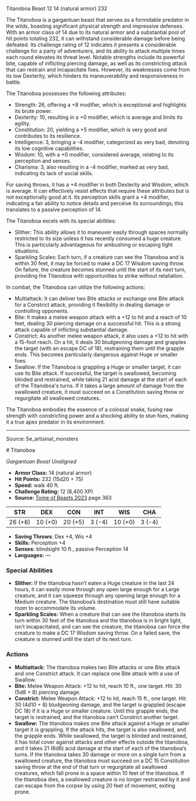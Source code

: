 <MonsterName/>Titanoboa</MonsterName>
<CreatureType/>Beast</CreatureType>
<CR/>12</CR>
<AC/>14 (natural armor)</AC>
<HP/>232</HP>
<summary>The Titanoboa is a gargantuan beast that serves as a formidable predator in the wilds, boasting significant physical strength and impressive defenses. With an armor class of 14 due to its natural armor and a substantial pool of hit points totaling 232, it can withstand considerable damage before being defeated. Its challenge rating of 12 indicates it presents a considerable challenge for a party of adventurers, and its ability to attack multiple times each round elevates its threat level. Notable strengths include its powerful bite, capable of inflicting piercing damage, as well as its constricting attack that can restrain and incapacitate foes. However, its weaknesses come from its low Dexterity, which hinders its maneuverability and responsiveness in battle.</summary>

<detail>

The Titanoboa possesses the following attributes: 
- Strength: 26, offering a +8 modifier, which is exceptional and highlights its brute power.
- Dexterity: 10, resulting in a +0 modifier, which is average and limits its agility.
- Constitution: 20, yielding a +5 modifier, which is very good and contributes to its resilience.
- Intelligence: 3, bringing a -4 modifier, categorized as very bad, denoting its low cognitive capabilities.
- Wisdom: 10, with a +0 modifier, considered average, relating to its perception and senses.
- Charisma: 3, also resulting in a -4 modifier, marked as very bad, indicating its lack of social skills.

For saving throws, it has a +4 modifier in both Dexterity and Wisdom, which is average. It can effectively resist effects that require these attributes but is not exceptionally good at it. Its perception skills grant a +4 modifier, indicating a fair ability to notice details and perceive its surroundings; this translates to a passive perception of 14.

The Titanoboa excels with its special abilities:
- Slither: This ability allows it to maneuver easily through spaces normally restricted to its size unless it has recently consumed a huge creature. This is particularly advantageous for ambushing or escaping tight situations.
- Sparkling Scales: Each turn, if a creature can see the Titanoboa and is within 30 feet, it may be forced to make a DC 17 Wisdom saving throw. On failure, the creature becomes stunned until the start of its next turn, providing the Titanoboa with opportunities to strike without retaliation.

In combat, the Titanoboa can utilize the following actions:
- Multiattack: It can deliver two Bite attacks or exchange one Bite attack for a Constrict attack, providing it flexibility in dealing damage or controlling opponents.
- Bite: It makes a melee weapon attack with a +12 to hit and a reach of 10 feet, dealing 30 piercing damage on a successful hit. This is a strong attack capable of inflicting substantial damage.
- Constrict: As another melee weapon attack, it also uses a +12 to hit with a 15-foot reach. On a hit, it deals 30 bludgeoning damage and grapples the target (with an escape DC of 18), restraining them until the grapple ends. This becomes particularly dangerous against Huge or smaller foes.
- Swallow: If the Titanoboa is grappling a Huge or smaller target, it can use its Bite attack. If successful, the target is swallowed, becoming blinded and restrained, while taking 21 acid damage at the start of each of the Titanoboa's turns. If it takes a large amount of damage from the swallowed creature, it must succeed on a Constitution saving throw or regurgitate all swallowed creatures.

The Titanoboa embodies the essence of a colossal snake, fusing raw strength with constricting power and a shocking ability to stun foes, making it a true apex predator in its environment.</detail>



---

Source: 5e_artisinal_monsters

<statblock>
# Titanoboa

*Gargantuan* *Beast* *Unaligned*

- **Armor Class:** 14 (natural armor)
- **Hit Points:** 232 (15d20 + 75)
- **Speed:** walk 40 ft.
- **Challenge Rating:** 12 (8,400 XP)
- **Source:** [Tome of Beasts 2023](https://koboldpress.com/kpstore/product/tome-of-beasts-1-2023-edition/) page 363

| STR | DEX | CON | INT | WIS | CHA |
| --- | --- | --- | --- | --- | --- |
| 26 (+8) | 10 (+0) | 20 (+5) | 3 (-4) | 10 (+0) | 3 (-4) |

- **Saving Throws**: Dex +4, Wis +4
- **Skills:** Perception +4
- **Senses:** blindsight 10 ft., passive Perception 14
- **Languages:** —

### Special Abilities

- **Slither:** If the titanoboa hasn’t eaten a Huge creature in the last 24 hours, it can easily move through any open large enough for a Large creature, and it can squeeze through any opening large enough for a Medium creature. The titanoboa’s destination must still have suitable room to accommodate its volume.
- **Sparkling Scales:** When a creature that can see the titanoboa starts its turn within 30 feet of the titanoboa and the titanoboa is in bright light, isn’t incapacitated, and can see the creature, the titanoboa can force the creature to make a DC 17 Wisdom saving throw. On a failed save, the creature is stunned until the start of its next turn.

### Actions

- **Multiattack:** The titanoboa makes two Bite attacks or one Bite attack and one Constrict attack. It can replace one Bite attack with a use of Swallow.
- **Bite:** Melee Weapon Attack: +12 to hit, reach 10 ft., one target. Hit: 30 (5d8 + 8) piercing damage.
- **Constrict:** Melee Weapon Attack: +12 to hit, reach 15 ft., one target. Hit: 30 (4d10 + 8) bludgeoning damage, and the target is grappled (escape DC 18) if it is a Huge or smaller creature. Until this grapple ends, the target is restrained, and the titanoboa can’t Constrict another target.
- **Swallow:** The titanoboa makes one Bite attack against a Huge or smaller target it is grappling. If the attack hits, the target is also swallowed, and the grapple ends. While swallowed, the target is blinded and restrained, it has total cover against attacks and other effects outside the titanoboa, and it takes 21 (6d6) acid damage at the start of each of the titanoboa’s turns. If the titanoboa takes 30 damage or more on a single turn from a swallowed creature, the titanoboa must succeed on a DC 15 Constitution saving throw at the end of that turn or regurgitate all swallowed creatures, which fall prone in a space within 10 feet of the titanoboa. If the titanoboa dies, a swallowed creature is no longer restrained by it and can escape from the corpse by using 20 feet of movement, exiting prone.
</statblock>


